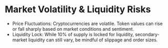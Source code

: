 # Market Volatility & Liquidity Risks

* Price Fluctuations: Cryptocurrencies are volatile. Token values can rise or fall sharply based on market conditions and sentiment. &#x20;
* Liquidity Lock: While 10% of supply is locked for liquidity, secondary-market liquidity can still vary, be mindful of slippage and order sizes.
